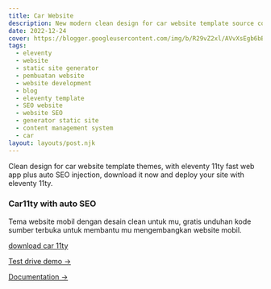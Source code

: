 ```yaml
---
title: Car Website
description: New modern clean design for car website template source code
date: 2022-12-24
cover: https://blogger.googleusercontent.com/img/b/R29vZ2xl/AVvXsEgb6bB9qkANsOm5ETl_J_6-q4Nu1bnqzyK0xku1V4h_uc_bCBgCPsqo2BK1AxRsPByhKKD0HHNpcwOJyxybgC93UF3N8jOdIUde7mMD7pGngw9e1EDTPZSsjQoVP_M9pf_Wvh5uP9DFGnGNjGetLPJKbogrNqkpA0_8qQjBG8qxNNPD0rTKYYDFw0w79Q/s634/eleventy.webp
tags:
  - eleventy
  - website
  - static site generator
  - pembuatan website
  - website development
  - blog
  - eleventy template
  - SEO website
  - website SEO
  - generator static site
  - content management system
  - car
layout: layouts/post.njk
---
```


Clean design for car website template themes, with eleventy 11ty fast web app plus auto SEO injection, download it now and deploy your site with eleventy 11ty.

### Car11ty with auto SEO

Tema website mobil dengan desain clean untuk mu, gratis unduhan kode sumber terbuka untuk membantu mu mengembangkan website mobil.

[download car 11ty](https://github.com/mesinkasir/cuteblog11ty)

[Test drive demo →](https://grandlimousine.netlify.app/)

[Documentation →](https://www.hockeycomputindo.com/2022/12/free-download-fast-website-seo-car11ty.html)
